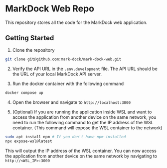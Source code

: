 # MarkDock Web Repo
This repository stores all the code for the MarkDock web application.

## Getting Started

1. Clone the repository

```bash
git clone git@github.com:mark-dock/mark-dock-web.git
```

2. Verify the API URL in the `.env.development` file. The API URL should be the URL of your local MarkDock API server.

3. Run the docker container with the following command

```bash
docker compose up
```

4. Open the browser and navigate to `http://localhost:3000`

5. (Optional) If you are running the application inside WSL and want to access the application from another device on the same network, you
    need to run the following command to get the IP address of the WSL container. (This command will expose the WSL container to the network)

```bash
sudo apt install npm # If you don't have npm installed
npx expose-wsl@latest
```

This will output the IP address of the WSL container. You can now access the application from another device on the same network by navigating to `http://<WSL_IP>:3000`
